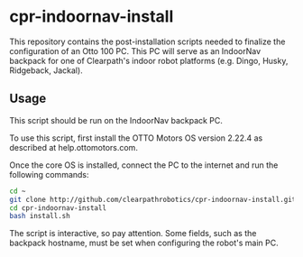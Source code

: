 # cpr-indoornav-install

This repository contains the post-installation scripts needed to finalize the configuration of an Otto 100 PC. This PC
will serve as an IndoorNav backpack for one of Clearpath's indoor robot platforms (e.g. Dingo, Husky, Ridgeback, Jackal).


## Usage

This script should be run on the IndoorNav backpack PC.

To use this script, first install the OTTO Motors OS version 2.22.4 as described at help.ottomotors.com.

Once the core OS is installed, connect the PC to the internet and run the following commands:
```bash
cd ~
git clone http://github.com/clearpathrobotics/cpr-indoornav-install.git
cd cpr-indoornav-install
bash install.sh
```

The script is interactive, so pay attention.  Some fields, such as the backpack hostname, must be set when configuring
the robot's main PC.
